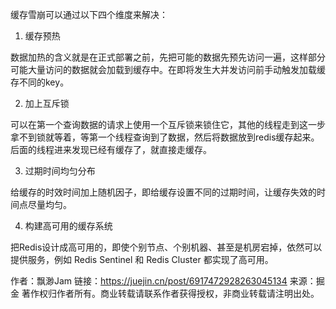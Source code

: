 缓存雪崩可以通过以下四个维度来解决：

1. 缓存预热

数据加热的含义就是在正式部署之前，先把可能的数据先预先访问一遍，这样部分可能大量访问的数据就会加载到缓存中。在即将发生大并发访问前手动触发加载缓存不同的key。

2. 加上互斥锁

可以在第一个查询数据的请求上使用一个互斥锁来锁住它，其他的线程走到这一步拿不到锁就等着，等第一个线程查询到了数据，然后将数据放到redis缓存起来。后面的线程进来发现已经有缓存了，就直接走缓存。

3. 过期时间均匀分布

给缓存的时效时间加上随机因子，即给缓存设置不同的过期时间，让缓存失效的时间点尽量均匀。

4. 构建高可用的缓存系统

把Redis设计成高可用的，即使个别节点、个别机器、甚至是机房宕掉，依然可以提供服务，例如 Redis Sentinel 和 Redis Cluster 都实现了高可用。

作者：飘渺Jam
链接：https://juejin.cn/post/6917472928263045134
来源：掘金
著作权归作者所有。商业转载请联系作者获得授权，非商业转载请注明出处。